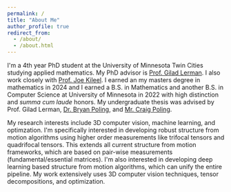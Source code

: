 ```yaml
---
permalink: /
title: "About Me"
author_profile: true
redirect_from: 
  - /about/
  - /about.html
---
```


I'm a 4th year PhD student at the University of Minnesota Twin Cities studying applied mathematics.  My PhD advisor is [Prof. Gilad Lerman](https://www-users.cse.umn.edu/~lerman/). I also work closely with [Prof. Joe Kileel](https://web.ma.utexas.edu/users/jkileel/). I earned an my masters degree in mathematics in 2024 and I earned a B.S. in Mathematics and another B.S. in Computer Science at University of Minnesota in 2022 with high distinction and *summa cum laude* honors. My undergraduate thesis was advised by Prof. Gilad Lerman, [Dr. Bryan Poling](https://www.linkedin.com/in/bryan-poling-2622a680/), and [Mr. Craig Poling](https://www.linkedin.com/in/craig-poling-a542234b). 


My research interests include 3D computer vision, machine learning, and optimzation. I'm specifically interested in developing robust structure from motion algorithms using higher order measurements like trifocal tensors and quadrifocal tensors. This extends all current structure from motion frameworks, which are based on pair-wise measurements (fundamental/essential matrices). I'm also interested in developing deep learning based structure from motion algorithms, which can unify the entire pipeline. My work extensively uses 3D computer vision techniques, tensor decompositions, and optimization. 
